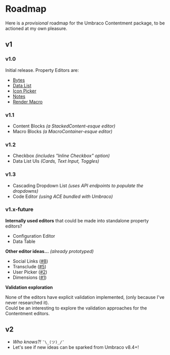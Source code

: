 ﻿# Roadmap

Here is a _provisional_ roadmap for the Umbraco Contentment package, to be actioned at my own pleasure.


## v1


### v1.0

Initial release. Property Editors are:

- [Bytes](../docs/editors/bytes.md)
- [Data List](../docs/editors/data-list.md)
- [Icon Picker](../docs/editors/icon-picker.md)
- [Notes](../docs/editors/notes.md)
- [Render Macro](../docs/editors/render-macro.md)

### v1.1

- Content Blocks _(a StackedContent-esque editor)_
- Macro Blocks _(a MacroContainer-esque editor)_

### v1.2

- Checkbox _(includes "Inline Checkbox" option)_
- Data List UIs _(Cards, Text Input, Toggles)_

### v1.3

- Cascading Dropdown List _(uses API endpoints to populate the dropdowns)_
- Code Editor _(using ACE bundled with Umbraco)_

### v1.x-future

**Internally used editors** that could be made into standalone property editors?

- Configuration Editor
- Data Table

**Other editor ideas...** _(already prototyped)_

- Social Links ([#8](https://github.com/leekelleher/umbraco-contentment/pull/8))
- Transclude ([#5](https://github.com/leekelleher/umbraco-contentment/pull/5))
- User Picker ([#2](https://github.com/leekelleher/umbraco-contentment/pull/2))
- Dimensions ([#1](https://github.com/leekelleher/umbraco-contentment/pull/1))


**Validation exploration**

None of the editors have explicit validation implemented, (only because I've never researched it).<br>
Could be an interesting to explore the validation approaches for the Contentment editors.


## v2

- _Who knows?!_ `¯\_(ツ)_/¯`
- Let's see if new ideas can be sparked from Umbraco v8.4+!

